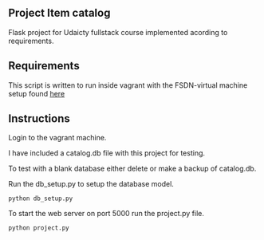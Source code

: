 ## Project Item catalog

Flask project for Udaicty fullstack course implemented acording to requirements.

## Requirements

This script is written to run inside vagrant with the FSDN-virtual machine setup found [here](https://github.com/udacity/fullstack-nanodegree-vm)

## Instructions

Login to the vagrant machine.

I have included a catalog.db file with this project for testing.

To test with a blank database either delete or make a backup of catalog.db.

Run the db_setup.py to setup the database model.

`python db_setup.py`

To start the web server on port 5000 run the project.py file.

`python project.py`
